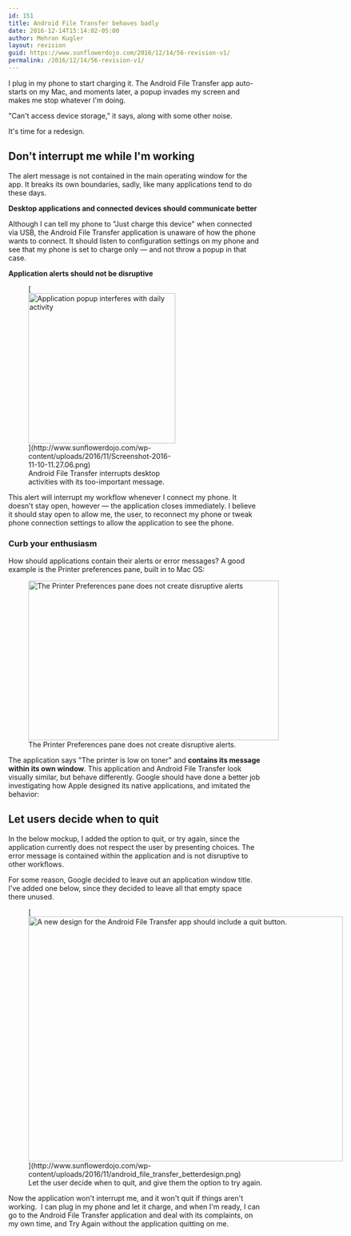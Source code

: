 ```yaml
---
id: 151
title: Android File Transfer behaves badly
date: 2016-12-14T15:14:02-05:00
author: Mehron Kugler
layout: revision
guid: https://www.sunflowerdojo.com/2016/12/14/56-revision-v1/
permalink: /2016/12/14/56-revision-v1/
---
```

I plug in my phone to start charging it. The Android File Transfer app auto-starts on my Mac, and moments later, a popup invades my screen and makes me stop whatever I'm doing.

"Can't access device storage," it says, along with some other noise.

It's time for a redesign.

<!--more-->

## Don't interrupt me while I'm working

The alert message is not contained in the main operating window for the app. It breaks its own boundaries, sadly, like many applications tend to do these days.

**Desktop applications and connected devices should communicate better**

Although I can tell my phone to "Just charge this device" when connected via USB, the Android File Transfer application is unaware of how the phone wants to connect. It should listen to configuration settings on my phone and see that my phone is set to charge only &mdash; and not throw a popup in that case.

**Application alerts should not be disruptive**

<figure id="attachment_64" aria-describedby="caption-attachment-64" style="width: 294px" class="wp-caption aligncenter">[<img loading="lazy" class="wp-image-64 size-medium" src="http://www.sunflowerdojo.com/wp-content/uploads/2016/11/Screenshot-2016-11-10-11.27.06-294x300.png" alt="Application popup interferes with daily activity" width="294" height="300" />](http://www.sunflowerdojo.com/wp-content/uploads/2016/11/Screenshot-2016-11-10-11.27.06.png)<figcaption id="caption-attachment-64" class="wp-caption-text">Android File Transfer interrupts desktop activities with its too-important message.</figcaption></figure>

This alert will interrupt my workflow whenever I connect my phone. It doesn't stay open, however &mdash; the application closes immediately. I believe it should stay open to allow me, the user, to reconnect my phone or tweak phone connection settings to allow the application to see the phone.

### Curb your enthusiasm</h2>

How should applications contain their alerts or error messages? A good example is the Printer preferences pane, built in to Mac OS:

<figure id="attachment_67" aria-describedby="caption-attachment-67" style="width: 501px" class="wp-caption aligncenter"><img loading="lazy" class="wp-image-67 size-full" src="http://www.sunflowerdojo.com/wp-content/uploads/2016/11/Screen-Shot-2016-11-16-at-12.03.08-PM.png" alt="The Printer Preferences pane does not create disruptive alerts" width="501" height="319" /><figcaption id="caption-attachment-67" class="wp-caption-text">The Printer Preferences pane does not create disruptive alerts.</figcaption></figure>

The application says "The printer is low on toner" and **contains its message within its own window**. This application and Android File Transfer look visually similar, but behave differently. Google should have done a better job investigating how Apple designed its native applications, and imitated the behavior:

## Let users decide when to quit

In the below mockup, I added the option to quit, or try again, since the application currently does not respect the user by presenting choices. The error message is contained within the application and is not disruptive to other workflows.

For some reason, Google decided to leave out an application window title. I've added one below, since they decided to leave all that empty space there unused.

<figure id="attachment_69" aria-describedby="caption-attachment-69" style="width: 629px" class="wp-caption aligncenter">[<img loading="lazy" class="wp-image-69 size-full" src="http://www.sunflowerdojo.com/wp-content/uploads/2016/11/android_file_transfer_betterdesign.png" alt="A new design for the Android File Transfer app should include a quit button." width="629" height="489" />](http://www.sunflowerdojo.com/wp-content/uploads/2016/11/android_file_transfer_betterdesign.png)<figcaption id="caption-attachment-69" class="wp-caption-text">Let the user decide when to quit, and give them the option to try again.</figcaption></figure>

Now the application won't interrupt me, and it won't quit if things aren't working.  I can plug in my phone and let it charge, and when I'm ready, I can go to the Android File Transfer application and deal with its complaints, on my own time, and Try Again without the application quitting on me.
